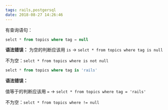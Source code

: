 ```yaml
---
tags: rails,postgersql
date: 2018-08-27 14:26:46
---
```


有查询语句：

```sql
selct * from topics where tag = null
```

**语法错误：**
为空的判断应该用 `is` -> `selct * from topics where tag is null`

不为空：`selct * from topics where is not null`

```sql
selct * from topics where tag is 'rails'
```

**语法错误：**

值等于的判断应该用 `=` -> `selct * from topics where tag = 'rails'`

不为空：`selct * from topics where != null`
